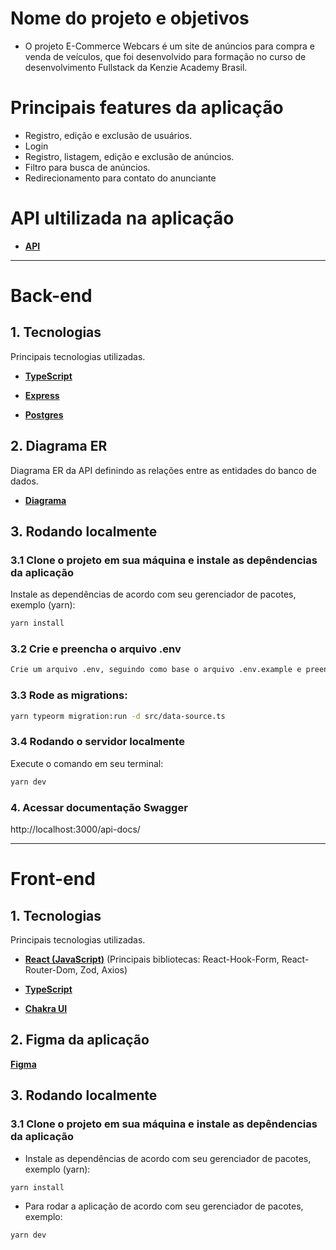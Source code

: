 # Nome do projeto e objetivos

- O projeto E-Commerce Webcars é um site de anúncios para compra e venda de veículos, que foi desenvolvido para formação no curso de desenvolvimento Fullstack da Kenzie Academy Brasil.

# Principais features da aplicação

- Registro, edição e exclusão de usuários.
- Login
- Registro, listagem, edição e exclusão de anúncios.
- Filtro para busca de anúncios. 
- Redirecionamento para contato do anunciante

# API ultilizada na aplicação

- **[API](https://kenzie-kars.herokuapp.com/)**

-------------------------------------------------------

# Back-end

## 1. Tecnologias

Principais tecnologias utilizadas.

- **[TypeScript](https://www.typescriptlang.org/)**

- **[Express](https://expressjs.com/)**

- **[Postgres](https://www.postgresql.org/)**

## 2. Diagrama ER

Diagrama ER da API definindo as relações entre as entidades do banco de dados.

- **[Diagrama](https://github.com/web-cars/projeto_full_stack_web_cars/blob/develop/backend/DER.png?raw=true)**

## 3. Rodando localmente

### 3.1 Clone o projeto em sua máquina e instale as depêndencias da aplicação

Instale as dependências de acordo com seu gerenciador de pacotes, exemplo (yarn):

```bash
yarn install
```

### 3.2 Crie e preencha o arquivo .env

```bash
Crie um arquivo .env, seguindo como base o arquivo .env.example e preencha os dados de conexão com o banco de dados
```

### 3.3 Rode as migrations:

```bash
yarn typeorm migration:run -d src/data-source.ts
```

### 3.4 Rodando o servidor localmente

Execute o comando em seu terminal:

```bash
yarn dev
```

### 4. Acessar documentação Swagger

http://localhost:3000/api-docs/

-------------------------------------------------

# Front-end

## 1. Tecnologias

Principais tecnologias utilizadas.

- **[React (JavaScript)](https://pt-br.legacy.reactjs.org/docs/getting-started.html)**
  (Principais bibliotecas: React-Hook-Form, React-Router-Dom, Zod, Axios)
  
- **[TypeScript](https://www.typescriptlang.org/)**
  
- **[Chakra UI](https://chakra-ui.com/)**

## 2. Figma da aplicação

**[Figma](https://www.figma.com/file/KX3C3fIi8zmCRpNipxIYYF/M6---E-Commerce-Filter?type=design&node-id=45-2&t=Ys3VsYb1TGGubQnr-0)**

## 3. Rodando localmente

### 3.1 Clone o projeto em sua máquina e instale as depêndencias da aplicação

- Instale as dependências de acordo com seu gerenciador de pacotes, exemplo (yarn):

```bash
yarn install
```
- Para rodar a aplicação de acordo com seu gerenciador de pacotes, exemplo:
  
```bash
yarn dev
```

